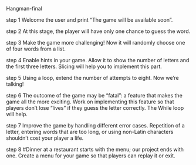  Hangman-final


step 1
Welcome the user and print “The game will be available soon”.

step 2
At this stage, the player will have only one chance to guess the word.

step 3
Make the game more challenging! Now it will randomly choose one of four words from a list.

step 4
Enable hints in your game. Allow it to show the number of letters and the first three letters. Slicing will help you to implement this part.

step 5
Using a loop, extend the number of attempts to eight. Now we’re talking!

step 6
The outcome of the game may be “fatal”: a feature that makes the game all the more exciting. Work on implementing this feature so that players don’t lose “lives” if they guess the letter correctly. The While loop will help.

step 7
Improve the game by handling different error cases. Repetition of a letter, entering words that are too long, or using non-Latin characters shouldn’t cost your player a life.

step 8
#Dinner at a restaurant starts with the menu; our project ends with one. Create a menu for your game so that players can replay it or exit.
